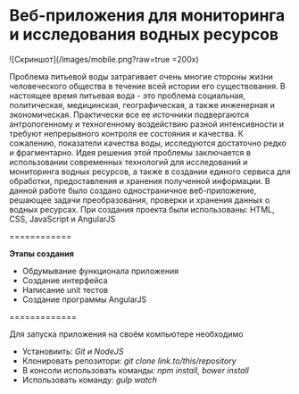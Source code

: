 Веб-приложения для мониторинга и исследования водных ресурсов
============

![Скриншот](/images/mobile.png?raw=true =200x)

Проблема питьевой воды затрагивает очень многие стороны жизни человеческого общества в течение всей истории его существования. В настоящее время питьевая вода - это проблема социальная, политическая, медицинская, географическая, а также инженерная и экономическая. Практически все ее источники подвергаются антропогенному и техногенному воздействию разной интенсивности и требуют непрерывного контроля ее состояния и качества. К сожалению, показатели качества воды, исследуются достаточно редко и фрагментарно. Идея решения этой проблемы заключается в использовании современных технологий для исследований и мониторинга водных ресурсов, а также в создании единого сервиса для обработки, предоставления и хранения полученной информации. В данной работе было создано одностраничное веб-приложение, решающее задачи преобразования, проверки и хранения данных о водных ресурсах. При создания проекта были использованы: HTML, CSS, JavaScript и AngularJS

============

**Этапы создания**

- Обдумывание функционала приложения
- Создание интерфейса
- Написание unit тестов
- Создание программы AngularJS

=============

Для запуска приложения на своём компьютере необходимо

- Установиить: *Git и NodeJS*
- Клонировать репозитори: *git clone link.to/this/repository*
- В консоли использовать команды: *npm install, bower install*
- Использовать команду: *gulp watch*
